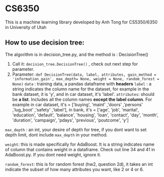 # CS6350 
This is a machine learning library developed by Anh Tong for
CS5350/6350 in University of Utah

## How to use decision tree:
The algorithm is in decision_tree.py, and the method is : DecisionTree()

1. Call it: `decision_tree.DecisionTree()` , check out next step for parameter.
2. Parameter: `def DecisionTree(data, label, attributes, gain_method = 'information_gain', max_depth= None, weight = None, random_forest = None)`
`data` : training data, a pandas dataframe with **headers**
`label` : a string indicates the column name for the dataset, for example in the bank dataset, it is 'y', and in car dataset, it's 'label'.
`attributes`: should be **a list**. Includes all the column names **except the label column**. For example in car dataset, it's = ['buying', 'maint' ,'doors' ,'persons' ,'lug_boot' ,'safety' ,'label'], in bank, it's = ['age', 'job', 'marital', 'education',
                'default', 'balance', 'housing', 'loan',
                'contact', 'day', 'month', 'duration',
                'campaign', 'pdays', 'previous', 'poutcome', 'y']

`max_depth` : an int, your desire of depth for tree, if you dont want to set depth limit, dont include `max_depth` in your method.

`weight`: this is made specifically for AdaBoost. It is a string indicates name of column that contains weight in a dataframe. Check out line 34 and 41 in AdaBoost.py. If you dont need weight, ignore it.

`random_forest`: this is for random forest (hw2, question 2d), it takes an int indicate the subset of how many attributes you want, like 2 or 4 or 6.
